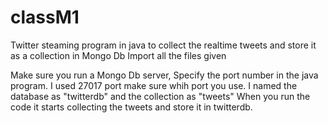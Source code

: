 # classM1
Twitter steaming program in java to collect the realtime tweets and store it as a collection in Mongo Db
Import all the files given 

Make sure you run a Mongo Db server, Specify the port number in the java program.
I used 27017 port make sure whih port you use.
I named the database as "twitterdb" and the collection as "tweets"
When you run the code it starts collecting the tweets and store it in twitterdb.
